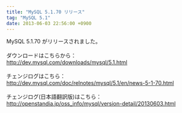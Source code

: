 ```yaml
---
title: "MySQL 5.1.70 リリース"
tag: "MySQL 5.1"
date: 2013-06-03 22:56:00 +0900
---
```


MySQL 5.1.70 がリリースされました。<br>
<br>
ダウンロードはこちらから：<br>
http://dev.mysql.com/downloads/mysql/5.1.html<br>
<br>
チェンジログはこちら：<br>
http://dev.mysql.com/doc/relnotes/mysql/5.1/en/news-5-1-70.html<br>
<br>
チェンジログ(日本語翻訳版)はこちら：<br>
http://openstandia.jp/oss_info/mysql/version-detail/20130603.html<br>
<br>
<br>
